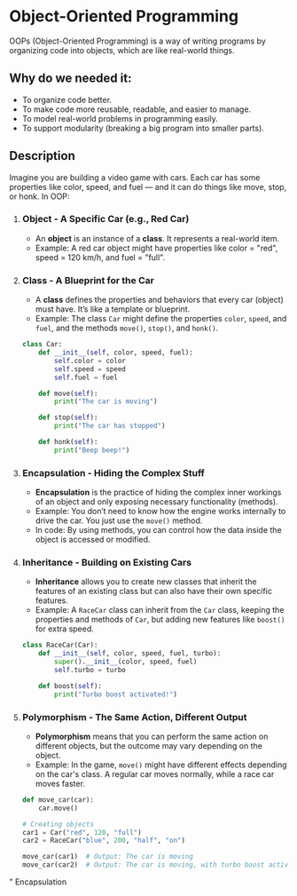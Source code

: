 # Object-Oriented Programming
OOPs (Object-Oriented Programming) is a way of writing programs by organizing code into objects, which are like real-world things.

## Why do we needed it:
- To organize code better.
- To make code more reusable, readable, and easier to manage.
- To model real-world problems in programming easily.
- To support modularity (breaking a big program into smaller parts).

## Description
Imagine you are building a video game with cars. Each car has some properties like color, speed, and fuel — and it can do things like move, stop, or honk. In OOP:

1. ### Object - A Specific Car (e.g., Red Car)
   - An **object** is an instance of a **class**. It represents a real-world item.
   - Example: A red car object might have properties like color = "red", speed = 120 km/h, and fuel = "full".

2. ### Class - A Blueprint for the Car
   - A **class** defines the properties and behaviors that every car (object) must have. It’s like a template or blueprint.
   - Example: The class `Car` might define the properties `color`, `speed`, and `fuel`, and the methods `move()`, `stop()`, and `honk()`.



   ```python
   class Car:
       def __init__(self, color, speed, fuel):
           self.color = color
           self.speed = speed
           self.fuel = fuel

       def move(self):
           print("The car is moving")

       def stop(self):
           print("The car has stopped")

       def honk(self):
           print("Beep beep!")


3. ### Encapsulation - Hiding the Complex Stuff

   * **Encapsulation** is the practice of hiding the complex inner workings of an object and only exposing necessary functionality (methods).
   * Example: You don’t need to know how the engine works internally to drive the car. You just use the `move()` method.
   * In code: By using methods, you can control how the data inside the object is accessed or modified.

4. ### Inheritance - Building on Existing Cars

   * **Inheritance** allows you to create new classes that inherit the features of an existing class but can also have their own specific features.
   * Example: A `RaceCar` class can inherit from the `Car` class, keeping the properties and methods of `Car`, but adding new features like `boost()` for extra speed.

   ```python
   class RaceCar(Car):
       def __init__(self, color, speed, fuel, turbo):
           super().__init__(color, speed, fuel)
           self.turbo = turbo

       def boost(self):
           print("Turbo boost activated!")
   ```

5. ### Polymorphism - The Same Action, Different Output

   * **Polymorphism** means that you can perform the same action on different objects, but the outcome may vary depending on the object.
   * Example: In the game, `move()` might have different effects depending on the car's class. A regular car moves normally, while a race car moves faster.

   ```python
   def move_car(car):
       car.move()

   # Creating objects
   car1 = Car("red", 120, "full")
   car2 = RaceCar("blue", 200, "half", "on")

   move_car(car1)  # Output: The car is moving
   move_car(car2)  # Output: The car is moving, with turbo boost activated!

" Encapsulation


